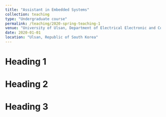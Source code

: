 ```yaml
---
title: "Assistant in Embedded Systems"
collection: teaching
type: "Undergraduate course"
permalink: /teaching/2020-spring-teaching-1
venue: "University of Ulsan, Department of Electrical Electronic and Computer Engineering"
date: 2020-01-01
location: "Ulsan, Republic of South Korea"
---
```


<!-- This is a description of a teaching experience. You can use markdown like any other post. -->

Heading 1
======

Heading 2
======

Heading 3
======